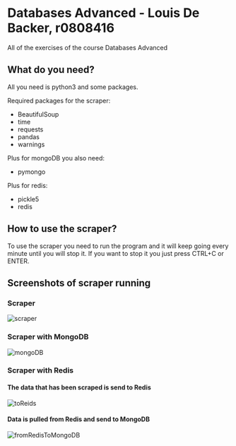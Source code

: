 # Databases Advanced - Louis De Backer, r0808416
All of the exercises of the course Databases Advanced

## What do you need? 
All you need is python3 and some packages. 

Required packages for the scraper:
- BeautifulSoup
- time
- requests
- pandas
- warnings

Plus for mongoDB you also need:
- pymongo

Plus for redis:
- pickle5
- redis

## How to use the scraper?
To use the scraper you need to run the program and it will keep going every minute until you will stop it. 
If you want to stop it you just press CTRL+C or ENTER.

## Screenshots of scraper running
### Scraper
![scraper](https://user-images.githubusercontent.com/74768842/158421235-3c429109-7b9b-4bd4-bf62-c3cc309c4cdd.png)


### Scraper with MongoDB
![mongoDB](https://user-images.githubusercontent.com/74768842/158421249-aa5f1a0e-0e29-4f8a-b2b6-98ec5c907bb2.png)


### Scraper with Redis
#### The data that has been scraped is send to Redis
![toReids](https://user-images.githubusercontent.com/74768842/159017953-4c38087a-ef3e-4e4a-8086-9ab3562a3da7.png)

#### Data is pulled from Redis and send to MongoDB
![fromRedisToMongoDB](https://user-images.githubusercontent.com/74768842/159017931-3a66f207-41f4-419e-9edc-d5f32e09fd72.png)

